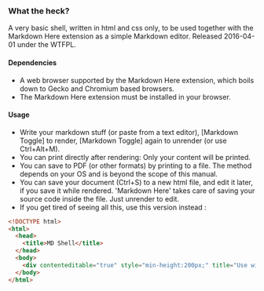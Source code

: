 ### What the heck?

A very basic shell, written in html and css only, to be used together with the Markdown Here extension as a simple Markdown editor.
Released 2016-04-01 under the WTFPL.

#### Dependencies

- A web browser supported by the Markdown Here extension, which boils down to Gecko and Chromium based browsers.
- The Markdown Here extension must be installed in your browser.

#### Usage

- Write your markdown stuff (or paste from a text editor), <right click>[Markdown Toggle] to render, <right click>[Markdown Toggle] again to unrender (or use Ctrl+Alt+M).
- You can print directly after rendering: Only your content will be printed.
- You can save to PDF (or other formats) by printing to a file. The method depends on your OS and is beyond the scope of this manual.
- You can save your document (Ctrl+S) to a new html file, and edit it later, if you save it while rendered. 'Markdown Here' takes care of saving your source code inside the file. Just unrender to edit.
- If you get tired of seeing all this, use this version instead :

```html
<!DOCTYPE html>
<html>
  <head>
    <title>MD Shell</title>
  </head>
  <body>
    <div contenteditable="true" style="min-height:200px;" title="Use with 'Markdown Here' extension!"></div>
  </body>
</html>
```
